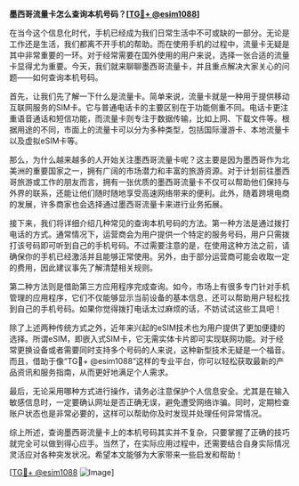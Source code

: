**墨西哥流量卡怎么查询本机号码？[[TG💪+ @esim1088](https://t.me/s/esim1088)]**

在当今这个信息化时代，手机已经成为我们日常生活中不可或缺的一部分。无论是工作还是生活，我们都离不开手机的帮助。而在使用手机的过程中，流量卡无疑是其中非常重要的一环。对于经常需要在国外使用的用户来说，选择一张合适的流量卡显得尤为重要。今天，我们就来聊聊墨西哥流量卡，并且重点解决大家关心的问题——如何查询本机号码。

首先，让我们先了解一下什么是流量卡。简单来说，流量卡就是一种用于提供移动互联网服务的SIM卡。它与普通电话卡的主要区别在于功能侧重不同。电话卡更注重语音通话和短信功能，而流量卡则专注于数据传输，比如上网、下载文件等。根据用途的不同，市面上的流量卡可以分为多种类型，包括国际漫游卡、本地流量卡以及虚拟eSIM卡等。

那么，为什么越来越多的人开始关注墨西哥流量卡呢？这主要是因为墨西哥作为北美洲的重要国家之一，拥有广阔的市场潜力和丰富的旅游资源。对于计划前往墨西哥旅游或工作的朋友而言，拥有一张优质的墨西哥流量卡不仅可以帮助他们保持与外界的联系，还能让他们随时随地享受高速网络带来的便利。此外，随着跨境电商的发展，许多商家也会选择通过墨西哥流量卡来进行业务拓展。

接下来，我们将详细介绍几种常见的查询本机号码的方法。第一种方法是通过拨打电话的方式。通常情况下，运营商会为用户提供一个特定的服务号码，用户只需拨打该号码即可听到自己的手机号码。不过需要注意的是，在使用这种方法之前，请确保你的手机已经激活并且能够正常使用。另外，由于部分运营商可能会收取一定的费用，因此建议事先了解清楚相关规则。

第二种方法则是借助第三方应用程序完成查询。如今，市场上有很多专门针对手机管理的应用程序，它们不仅能够显示当前设备的基本信息，还可以帮助用户轻松找到自己的手机号码。如果你觉得拨打电话太过麻烦的话，不妨试试这些工具吧！

除了上述两种传统方式之外，近年来兴起的eSIM技术也为用户提供了更加便捷的选择。所谓eSIM，即嵌入式SIM卡，它无需实体卡片即可实现联网功能。对于经常更换设备或者需要同时支持多个号码的人来说，这种新型技术无疑是一个福音。而且，借助于像“TG💪+ @esim1088”这样的专业平台，你可以轻松获取最新的产品资讯和服务指南，从而更好地满足个人需求。

最后，无论采用哪种方式进行操作，请务必注意保护个人信息安全。尤其是在输入敏感信息时，一定要确认网址是否正确无误，避免遭受网络诈骗。同时，定期检查账户状态也是非常必要的，这样可以帮助你及时发现并处理任何异常情况。

综上所述，查询墨西哥流量卡上的本机号码其实并不复杂，只要掌握了正确的技巧就完全可以做到得心应手。当然了，在实际应用过程中，还需要结合自身实际情况灵活应对各种突发状况。希望本文能够为大家带来一些启发和帮助！

[[TG💪+ @esim1088](https://t.me/s/esim1088) ![Image](https://i.postimg.cc/4NQfJmqS/Snipaste-2025-05-13-00-14-12.png)]
